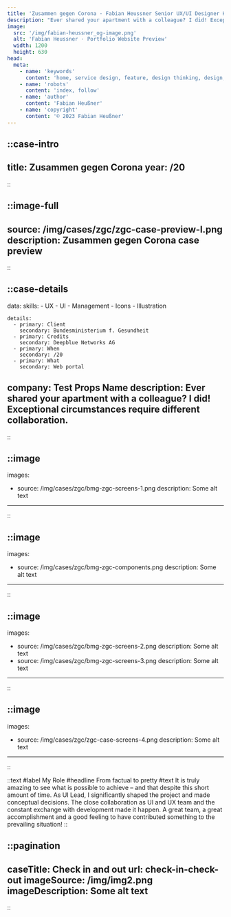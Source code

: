 ```yaml
---
title: 'Zusammen gegen Corona · Fabian Heussner Senior UX/UI Designer Hamburg'
description: "Ever shared your apartment with a colleague? I did! Exceptional circumstances require different collaboration."
image:
  src: '/img/fabian-heussner_og-image.png'
  alt: 'Fabian Heussner · Portfolio Website Preview'
  width: 1200
  height: 630
head:
  meta:
    - name: 'keywords'
      content: 'home, service design, feature, design thinking, design, ux, ui, ux/ui, product design, designer, agile, ux research, wireframes, prototyping, ux writing, design systems, components, figma, hamburg'
    - name: 'robots'
      content: 'index, follow'
    - name: 'author'
      content: 'Fabian Heußner'
    - name: 'copyright'
      content: '© 2023 Fabian Heußner'
---
```



::case-intro
---
title: Zusammen gegen Corona
year: /20
---
::

::image-full
---
source: /img/cases/zgc/zgc-case-preview-l.png
description: Zusammen gegen Corona case preview
---
::

::case-details
---
data:
    skills:
      - UX
      - UI
      - Management
      - Icons
      - Illustration

    details:
      - primary: Client
        secondary: Bundesministerium f. Gesundheit
      - primary: Credits
        secondary: Deepblue Networks AG
      - primary: When
        secondary: /20
      - primary: What
        secondary: Web portal
        
company: Test Props Name
description: Ever shared your apartment with a colleague? I did! Exceptional circumstances require different collaboration. 
---
::


::image
---
images:
  - source: /img/cases/zgc/bmg-zgc-screens-1.png
    description: Some alt text
---
::

::image
---
images:
  - source: /img/cases/zgc/bmg-zgc-components.png
    description: Some alt text
---
::


::image
---
images:
  - source: /img/cases/zgc/bmg-zgc-screens-2.png
    description: Some alt text
  - source: /img/cases/zgc/bmg-zgc-screens-3.png
    description: Some alt text
---
::

::image
---
images:
  - source: /img/cases/zgc/zgc-case-screens-4.png
    description: Some alt text
---
::

::text
#label
My Role
#headline 
From factual to pretty
#text 
It is truly amazing to see what is possible to achieve – and that despite this short amount of time. As UI Lead, I significantly shaped the project and made conceptual decisions. The close collaboration as UI and UX team and the constant exchange with development made it happen. A great team, a great accomplishment and a good feeling to have contributed something to the prevailing situation!
::


::pagination
---
caseTitle: Check in and out
url: check-in-check-out
imageSource: /img/img2.png
imageDescription: Some alt text
---
::

